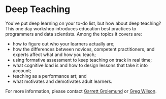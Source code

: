 # Deep Teaching

You've put deep learning on your to-do list, but how about deep teaching? This one day workshop introduces education best practices to programmers and data scientists.  Among the topics it covers are:

- how to figure out who your learners actually are;
- how the differences between novices, competent practitioners, and experts affect what and how you teach;
- using formative assessment to keep teaching on track in real time;
- what cognitive load is and how to design lessons that take it into account;
- teaching as a performance art; and
- what motivates and demotivates adult learners.

For more information, please contact [Garrett Grolemund](garrett@rstudio.com) or [Greg Wilson](greg.wilson@rstudio.com).
